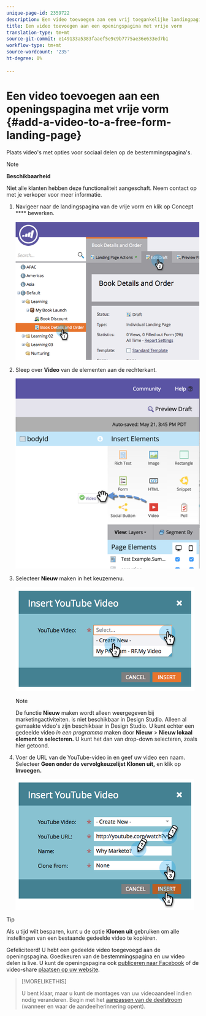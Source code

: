 ```yaml
---
unique-page-id: 2359722
description: Een video toevoegen aan een vrij toegankelijke landingpagina - Marketo Docs - Productdocumentatie
title: Een video toevoegen aan een openingspagina met vrije vorm
translation-type: tm+mt
source-git-commit: e149133a5383faaef5e9c9b7775ae36e633ed7b1
workflow-type: tm+mt
source-wordcount: '235'
ht-degree: 0%

---
```



# Een video toevoegen aan een openingspagina met vrije vorm {#add-a-video-to-a-free-form-landing-page}

Plaats video&#39;s met opties voor sociaal delen op de bestemmingspagina&#39;s.

>[!NOTE]
>
>**Beschikbaarheid**
>
>Niet alle klanten hebben deze functionaliteit aangeschaft. Neem contact op met je verkoper voor meer informatie.

1. Navigeer naar de landingspagina van de vrije vorm en klik op Concept **** bewerken.

   ![](assets/image2014-9-17-11-3a28-3a51.png)

1. Sleep over **Video** van de elementen aan de rechterkant.

   ![](assets/image2015-5-21-15-3a46-3a34.png)

1. Selecteer **Nieuw** maken in het keuzemenu.

   ![](assets/image2014-9-17-11-3a29-3a8.png)

   >[!NOTE]
   >
   >De functie **Nieuw** maken wordt alleen weergegeven bij marketingactiviteiten. is niet beschikbaar in Design Studio. Alleen al gemaakte video&#39;s zijn beschikbaar in Design Studio. U kunt echter een gedeelde video *in een programma* maken door **Nieuw** > **Nieuw lokaal element te selecteren.** U kunt het dan van drop-down selecteren, zoals hier getoond.

1. Voer de URL van de YouTube-video in en geef uw video een naam. Selecteer **Geen onder de vervolgkeuzelijst Klonen uit,** en klik op **Invoegen.**

   ![](assets/image2014-9-17-11-3a29-3a15.png)

>[!TIP]
>
>Als u tijd wilt besparen, kunt u de optie **Klonen uit** gebruiken om alle instellingen van een bestaande gedeelde video te kopiëren.

Gefeliciteerd! U hebt een gedeelde video toegevoegd aan de openingspagina. Goedkeuren van de bestemmingspagina en uw video delen is live. U kunt de openingspagina ook [publiceren naar Facebook](../../../../product-docs/demand-generation/facebook/publish-landing-pages-to-facebook.md) of de video-share [plaatsen op uw website](../../../../product-docs/demand-generation/social/social-functions/deploy-social-on-your-website.md).

>[!MORELIKETHIS]
>
>U bent klaar, maar u kunt de montages van uw videoaandeel indien nodig veranderen. Begin met het [aanpassen van de deelstroom](../../../../product-docs/demand-generation/social/configuring-social-actions/customize-video-share-flow.md) (wanneer en waar de aandeelherinnering opent).

